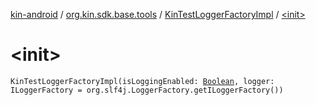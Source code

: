 [kin-android](../../index.md) / [org.kin.sdk.base.tools](../index.md) / [KinTestLoggerFactoryImpl](index.md) / [&lt;init&gt;](./-init-.md)

# &lt;init&gt;

`KinTestLoggerFactoryImpl(isLoggingEnabled: `[`Boolean`](https://kotlinlang.org/api/latest/jvm/stdlib/kotlin/-boolean/index.html)`, logger: ILoggerFactory = org.slf4j.LoggerFactory.getILoggerFactory())`